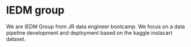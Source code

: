 # IEDM group
We are IEDM Group from JR data engineer bootcamp. We focus on a data pipeline development and deployment based on the kaggle instacart dataset.
